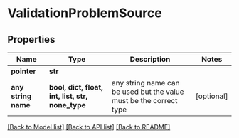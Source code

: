 # ValidationProblemSource

## Properties

| Name                | Type                                             | Description                                                        | Notes      |
| ------------------- | ------------------------------------------------ | ------------------------------------------------------------------ | ---------- |
| **pointer**         | **str**                                          |                                                                    |
| **any string name** | **bool, dict, float, int, list, str, none_type** | any string name can be used but the value must be the correct type | [optional] |

[[Back to Model list]](../README.md#documentation-for-models) [[Back to API list]](../README.md#documentation-for-api-endpoints) [[Back to README]](../README.md)
